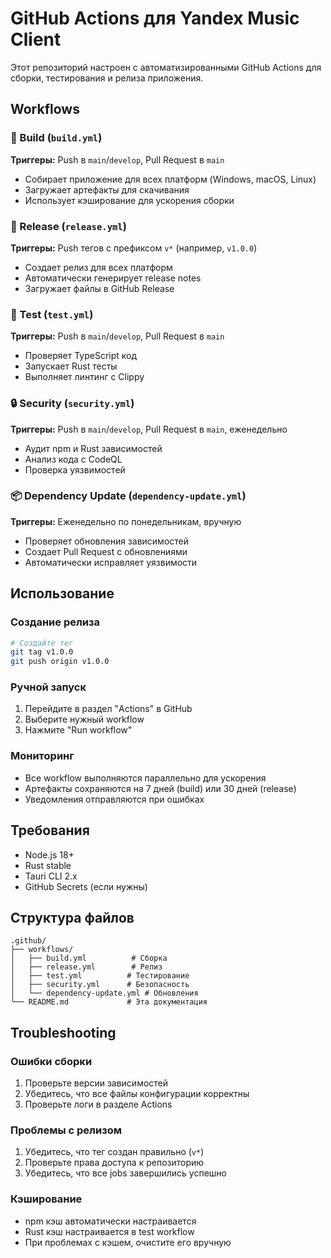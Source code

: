 # GitHub Actions для Yandex Music Client

Этот репозиторий настроен с автоматизированными GitHub Actions для сборки, тестирования и релиза приложения.

## Workflows

### 🔨 Build (`build.yml`)
**Триггеры:** Push в `main`/`develop`, Pull Request в `main`
- Собирает приложение для всех платформ (Windows, macOS, Linux)
- Загружает артефакты для скачивания
- Использует кэширование для ускорения сборки

### 🚀 Release (`release.yml`)
**Триггеры:** Push тегов с префиксом `v*` (например, `v1.0.0`)
- Создает релиз для всех платформ
- Автоматически генерирует release notes
- Загружает файлы в GitHub Release

### 🧪 Test (`test.yml`)
**Триггеры:** Push в `main`/`develop`, Pull Request в `main`
- Проверяет TypeScript код
- Запускает Rust тесты
- Выполняет линтинг с Clippy

### 🔒 Security (`security.yml`)
**Триггеры:** Push в `main`/`develop`, Pull Request в `main`, еженедельно
- Аудит npm и Rust зависимостей
- Анализ кода с CodeQL
- Проверка уязвимостей

### 📦 Dependency Update (`dependency-update.yml`)
**Триггеры:** Еженедельно по понедельникам, вручную
- Проверяет обновления зависимостей
- Создает Pull Request с обновлениями
- Автоматически исправляет уязвимости

## Использование

### Создание релиза
```bash
# Создайте тег
git tag v1.0.0
git push origin v1.0.0
```

### Ручной запуск
1. Перейдите в раздел "Actions" в GitHub
2. Выберите нужный workflow
3. Нажмите "Run workflow"

### Мониторинг
- Все workflow выполняются параллельно для ускорения
- Артефакты сохраняются на 7 дней (build) или 30 дней (release)
- Уведомления отправляются при ошибках

## Требования

- Node.js 18+
- Rust stable
- Tauri CLI 2.x
- GitHub Secrets (если нужны)

## Структура файлов

```
.github/
├── workflows/
│   ├── build.yml          # Сборка
│   ├── release.yml        # Релиз
│   ├── test.yml          # Тестирование
│   ├── security.yml      # Безопасность
│   └── dependency-update.yml # Обновления
└── README.md             # Эта документация
```

## Troubleshooting

### Ошибки сборки
1. Проверьте версии зависимостей
2. Убедитесь, что все файлы конфигурации корректны
3. Проверьте логи в разделе Actions

### Проблемы с релизом
1. Убедитесь, что тег создан правильно (`v*`)
2. Проверьте права доступа к репозиторию
3. Убедитесь, что все jobs завершились успешно

### Кэширование
- npm кэш автоматически настраивается
- Rust кэш настраивается в test workflow
- При проблемах с кэшем, очистите его вручную
